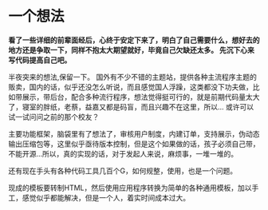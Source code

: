 # 一个想法

**看了一些详细的前辈面经后，心终于安定下来了，明白了自己需要什么，想好去的地方还是争取一下，同样不抱太大期望就好，毕竟自己欠缺还太多。
先沉下心来写代码提高自己吧。**

<!-- more -->

半夜突来的想法,保留一下。
国外有不少不错的主题站，提供各种主流程序主题的贩卖，国内的话，似乎还没怎么听说，而且感觉国人浮躁，这类都没下功夫做，比如带展示，带后台，配合多种流行程序，想法觉得挺可行的，就是前期代码量太大了，寝室的胖纸，老蔡，益嘉又都是码盲，而且兴趣不在这里，所以…
或许可以试一试问问之前的那个校友？

主要功能框架，脑袋里有了想法了，审核用户制度，内建订单，支持展示，伪动态输出压缩包等，这里似乎亟待版本控制，但是这个如果做的话，孩子必须自己带，不能开源…所以，真的实现的话，对于发起人来说，麻烦事，一堆一堆的。

还有现在手头有各种代码工具几百个G，如何规整，使用，也是一个问题。

现成的模板要转制HTML，然后使用应用程序转换为简单的各种通用模板，加以手工，感觉似乎都能解决，但是一个人，着实时间成本过大。

